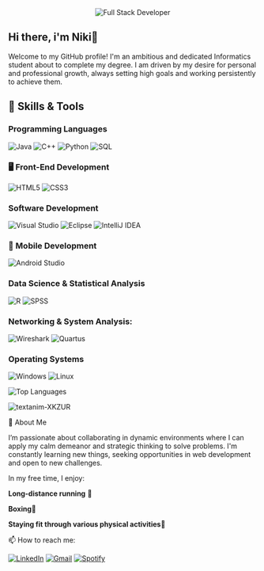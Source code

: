 <div align="center">
  <img src="https://github.com/user-attachments/assets/e5252df0-d06b-4522-8081-639e0b33360d" alt="Full Stack Developer" />
</div>

## Hi there, i'm Niki👋

Welcome to my GitHub profile! I'm an ambitious and dedicated Informatics student about to complete my degree. I am driven by my desire for personal and professional growth, always setting high goals and working persistently to achieve them.


 
## 🔧 Skills & Tools

### Programming Languages
![Java](https://img.shields.io/badge/Java-ED8B00?style=for-the-badge&logo=java&logoColor=white)
![C++](https://img.shields.io/badge/C++-00599C?style=for-the-badge&logo=c%2B%2B&logoColor=white)
![Python](https://img.shields.io/badge/Python-3776AB?style=for-the-badge&logo=python&logoColor=white)
![SQL](https://img.shields.io/badge/SQL-336791?style=for-the-badge&logo=postgresql&logoColor=white)

### 🖥️ Front-End Development
![HTML5](https://img.shields.io/badge/HTML5-E34F26?style=for-the-badge&logo=html5&logoColor=white)
![CSS3](https://img.shields.io/badge/CSS3-1572B6?style=for-the-badge&logo=css3&logoColor=white)

### Software Development
![Visual Studio](https://img.shields.io/badge/Visual_Studio-5C2D91?style=for-the-badge&logo=visual%20studio&logoColor=white)
![Eclipse](https://img.shields.io/badge/Eclipse-2C2255?style=for-the-badge&logo=eclipse&logoColor=white)
![IntelliJ IDEA](https://img.shields.io/badge/IntelliJ-000000?style=for-the-badge&logo=intellij-idea&logoColor=white)

### 📱 Mobile Development
![Android Studio](https://img.shields.io/badge/Android%20Studio-3DDC84?style=for-the-badge&logo=android-studio&logoColor=white)

### Data Science & Statistical Analysis
![R](https://img.shields.io/badge/R-276DC3?style=for-the-badge&logo=r&logoColor=white)
![SPSS](https://img.shields.io/badge/SPSS-BE2026?style=for-the-badge&logo=ibm&logoColor=white)

### Networking & System Analysis:
![Wireshark](https://img.shields.io/badge/Wireshark-1679A7?style=for-the-badge&logo=wireshark&logoColor=white)
![Quartus](https://img.shields.io/badge/Quartus-007ACC?style=for-the-badge)

### Operating Systems
![Windows](https://img.shields.io/badge/Windows-0078D6?style=for-the-badge&logo=windows&logoColor=white)
![Linux](https://img.shields.io/badge/Linux-FCC624?style=for-the-badge&logo=linux&logoColor=black)

![Top Languages](https://github-readme-stats.vercel.app/api/top-langs/?username=radioniki&hide=html,css)

![textanim-XKZUR](https://github.com/user-attachments/assets/17e262bf-62fb-4e7c-abb3-e78130598f68)

🎯 About Me

 I’m passionate about collaborating in dynamic environments where I can apply my calm demeanor and strategic thinking
 to solve problems. I'm constantly learning new things, seeking opportunities in web development and open to new challenges.

In my free time, I enjoy:

 **Long-distance running** 🏃
                
 **Boxing**🥊
                
 **Staying fit through various physical activities**🏐



📫 How to reach me:

[![LinkedIn](https://img.shields.io/badge/LinkedIn-blue?style=for-the-badge&logo=linkedin)](https://www.linkedin.com/in/niki-radioti)
[![Gmail](https://img.shields.io/badge/Email-D14836?style=for-the-badge&logo=gmail&logoColor=white)](mailto:radiotiniki@gmail.com)
[![Spotify](https://img.shields.io/badge/Spotify-1DB954?style=for-the-badge&logo=spotify&logoColor=white)](https://open.spotify.com/user/6fte4eyjzlu9unlwpwj1vdkv0?si=0eaa027390aa470e)

